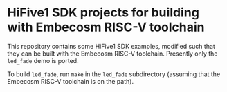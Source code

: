 HiFive1 SDK projects for building with Embecosm RISC-V toolchain
================================================================

This repository contains some HiFive1 SDK examples, modified such that they can
be built with the Embecosm RISC-V toolchain. Presently only the `led_fade` demo
is ported.

To build `led_fade`, run `make` in the `led_fade` subdirectory (assuming that
the Embecosm RISC-V toolchain is on the path).

